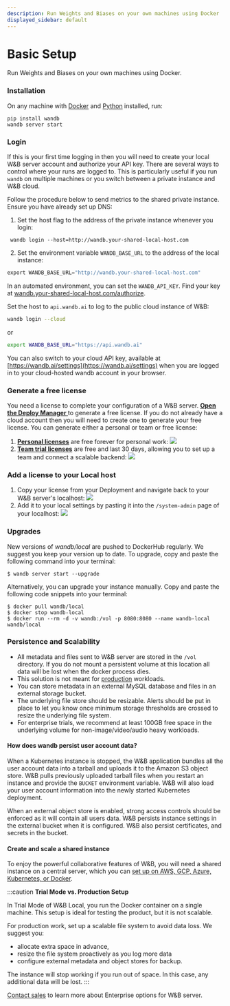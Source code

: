 ```yaml
---
description: Run Weights and Biases on your own machines using Docker
displayed_sidebar: default
---
```


# Basic Setup

Run Weights and Biases on your own machines using Docker.

### Installation

On any machine with [Docker](https://www.docker.com) and [Python](https://www.python.org) installed, run:

```
pip install wandb
wandb server start
```

### Login

If this is your first time logging in then you will need to create your local W&B server account and authorize your API key. There are several ways to control where your runs are logged to. This is particularly useful if you run `wandb` on multiple machines or you switch between a private instance and W&B cloud. 

Follow the procedure below to send metrics to the shared private instance. Ensure you have already set up DNS:

1. Set the host flag to the address of the private instance whenever you login:

```
 wandb login --host=http://wandb.your-shared-local-host.com
```

2. Set the environment variable `WANDB_BASE_URL` to the address of the local instance:

```python
export WANDB_BASE_URL="http://wandb.your-shared-local-host.com"
```

In an automated environment, you can set the `WANDB_API_KEY`. Find your key at [wandb.your-shared-local-host.com/authorize](http://wandb.your-shared-local-host.com/authorize).

Set the host to `api.wandb.ai` to log to the public cloud instance of W&B:

```bash
wandb login --cloud
```

or

```bash
export WANDB_BASE_URL="https://api.wandb.ai"
```

You can also switch to your cloud API key, available at [https://wandb.ai/settings](https://wandb.ai/settings) when you are logged in to your cloud-hosted wandb account in your browser.

### Generate a free license

You need a license to complete your configuration of a W&B server. [**Open the Deploy Manager** ](https://deploy.wandb.ai/deploy)to generate a free license. If you do not already have a cloud account then you will need to create one to generate your free license. You can generate either a personal or team or free license:

1. [**Personal licenses**](https://deploy.wandb.ai/deploy) are free forever for personal work: ![](/images/hosting/personal_license.png)
2. [**Team trial licenses**](https://deploy.wandb.ai/deploy) are free and last 30 days, allowing you to set up a team and connect a scalable backend: ![](/images/hosting/team_trial_license.png)

### Add a license to your Local host

1. Copy your license from your Deployment and navigate back to your W&B server's localhost: ![](/images/hosting/add_license_local_host.png)
2. Add it to your local settings by pasting it into the `/system-admin` page of your localhost:
   ![](@site/static/images/hosting/License.gif)

### Upgrades

New versions of _wandb/local_ are pushed to DockerHub regularly. We suggest you keep your version up to date. To upgrade, copy and paste the following command into your terminal:

```shell
$ wandb server start --upgrade
```

Alternatively, you can upgrade your instance manually. Copy and paste the following code snippets into your terminal:

```shell
$ docker pull wandb/local
$ docker stop wandb-local
$ docker run --rm -d -v wandb:/vol -p 8080:8080 --name wandb-local wandb/local
```

### Persistence and Scalability

- All metadata and files sent to W&B server are stored in the `/vol` directory. If you do not mount a persistent volume at this location all data will be lost when the docker process dies.
- This solution is not meant for [production](../hosting-options/intro.md) workloads.
- You can store metadata in an external MySQL database and files in an external storage bucket.
- The underlying file store should be resizable. Alerts should be put in place to let you know once minimum storage thresholds are crossed to resize the underlying file system.
- For enterprise trials, we recommend at least 100GB free space in the underlying volume for non-image/video/audio heavy workloads.

#### How does wandb persist user account data?

When a Kubernetes instance is stopped, the W&B application bundles all the user account data into a tarball and uploads it to the Amazon S3 object store. W&B pulls previously uploaded tarball files when you restart an instance and provide the `BUCKET` environment variable. W&B will also load your user account information into the newly started Kubernetes deployment.

When an external object store is enabled, strong access controls should be enforced as it will contain all users data.
W&B persists instance settings in the external bucket when it is configured. W&B also persist certificates, and secrets in the bucket.


#### Create and scale a shared instance

To enjoy the powerful collaborative features of W&B, you will need a shared instance on a central server, which you can [set up on AWS, GCP, Azure, Kubernetes, or Docker](../hosting-options/intro.md).

:::caution
**Trial Mode vs. Production Setup**

In Trial Mode of W&B Local, you run the Docker container on a single machine. This setup is ideal for testing the product, but it is not scalable.

For production work, set up a scalable file system to avoid data loss. We suggest you:
* allocate extra space in advance, 
* resize the file system proactively as you log more data
* configure external metadata and object stores for backup.

The instance will stop working if you run out of space. In this case, any additional data will be lost.
:::

[Contact sales](https://wandb.ai/site/contact) to learn more about Enterprise options for W&B server.
